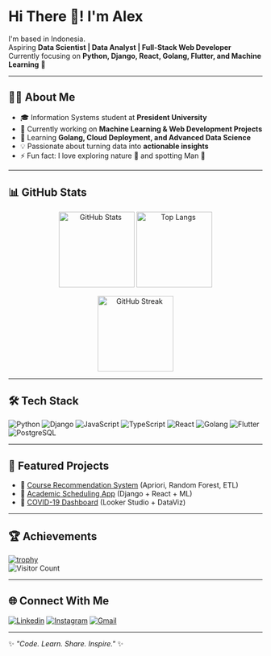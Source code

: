 <!-- Optional: Tambahkan banner kalau sudah upload -->
<!-- ![Header](https://raw.githubusercontent.com/4l3xxx/4l3xxx/main/assets/header.png) -->

# Hi There 👋! I'm Alex  

I'm based in Indonesia.  
Aspiring **Data Scientist | Data Analyst | Full-Stack Web Developer**  
Currently focusing on **Python, Django, React, Golang, Flutter, and Machine Learning** 🚀  

---

## 👨‍💻 About Me
- 🎓 Information Systems student at **President University**  
- 🔭 Currently working on **Machine Learning & Web Development Projects**  
- 🌱 Learning **Golang, Cloud Deployment, and Advanced Data Science**  
- 💡 Passionate about turning data into **actionable insights**  
- ⚡ Fun fact: I love exploring nature 🌿 and spotting Man 🦋  

---

## 📊 GitHub Stats
<p align="center">
  <img src="https://github-readme-stats.vercel.app/api?username=4l3xxx&show_icons=true&theme=radical" alt="GitHub Stats" height="150"/>
  <img src="https://github-readme-stats.vercel.app/api/top-langs/?username=4l3xxx&layout=compact&theme=radical" alt="Top Langs" height="150"/>
</p>
<p align="center">
  <img src="https://streak-stats.demolab.com?user=4l3xxx&theme=radical" alt="GitHub Streak" height="150"/>
</p>

---

## 🛠️ Tech Stack
![Python](https://img.shields.io/badge/Python-3776AB?style=for-the-badge&logo=python&logoColor=white)
![Django](https://img.shields.io/badge/Django-092E20?style=for-the-badge&logo=django&logoColor=white)
![JavaScript](https://img.shields.io/badge/JavaScript-323330?style=for-the-badge&logo=javascript&logoColor=F7DF1E)
![TypeScript](https://img.shields.io/badge/TypeScript-007ACC?style=for-the-badge&logo=typescript&logoColor=white)
![React](https://img.shields.io/badge/React-20232A?style=for-the-badge&logo=react&logoColor=61DAFB)
![Golang](https://img.shields.io/badge/Go-00ADD8?style=for-the-badge&logo=go&logoColor=white)
![Flutter](https://img.shields.io/badge/Flutter-02569B?style=for-the-badge&logo=flutter&logoColor=white)
![PostgreSQL](https://img.shields.io/badge/PostgreSQL-316192?style=for-the-badge&logo=postgresql&logoColor=white)

---

## 🚀 Featured Projects
- 📌 [Course Recommendation System](https://github.com/4l3xxx/course-recommendation) (Apriori, Random Forest, ETL)  
- 📌 [Academic Scheduling App](https://github.com/4l3xxx/schedule-optimization) (Django + React + ML)  
- 📌 [COVID-19 Dashboard](https://github.com/4l3xxx/covid-dashboard) (Looker Studio + DataViz)  

---

## 🏆 Achievements
[![trophy](https://github-profile-trophy.vercel.app/?username=4l3xxx&theme=radical&row=1&column=6)](https://github.com/ryo-ma/github-profile-trophy)  
![Visitor Count](https://komarev.com/ghpvc/?username=4l3xxx&color=blue&style=flat-square)

---

## 🌐 Connect With Me
[![Linkedin](https://img.shields.io/badge/LinkedIn-blue?style=for-the-badge&logo=linkedin)](https://www.linkedin.com/in/alexander-m-sinurat)
[![Instagram](https://img.shields.io/badge/Instagram-E4405F?style=for-the-badge&logo=instagram&logoColor=white)](https://www.instagram.com/alexander.12.27?igsh=MTA3bGxsejcxeGxmcw==)
[![Gmail](https://img.shields.io/badge/Gmail-D14836?style=for-the-badge&logo=gmail&logoColor=white)](mailto:alexanderboymarisi@gmail.com)

---

✨ *"Code. Learn. Share. Inspire."* ✨
